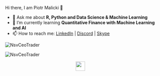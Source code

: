 <!--
Here are some ideas to get you started:

- 🔭 I’m currently working on ...
- 🌱 I’m currently learning ...
- 👯 I’m looking to collaborate on ...
- 🤔 I’m looking for help with ...
- 💬 Ask me about ...
- 📫 How to reach me: ...
- 😄 Pronouns: ...
- ⚡ Fun fact: ...
-->

<hi align="center">Hi there, I am Piotr Malicki 👋</h1>

- 💬 Ask me about <strong>R, Python and Data Science & Machine Learning </strong>
- 🌱 I’m currently learning <strong> Quantitative Finance with Machine Learning and AI </strong>
- 📫 How to reach me: <a href="https://www.linkedin.com/in/m-piotr" target="_blank">LinkedIn</a> | <a href="https://discord.gg/NMNb2KZN" target="_blank">Discord</a> | <a href="https://join.skype.com/invite/j0uGSpPtx7De" target="_blank">Skype</a>

<p>
  <img src="https://github-readme-stats.vercel.app/api?username=NsvCeoTrader&show_icons=true" alt="NsvCeoTrader">
</p>
 
<p><img align="center" src="https://github-readme-stats.vercel.app/api/top-langs?username=NsvCeoTrader&show_icons=true&locale=en&layout=compact" alt="NsvCeoTrader" /></p>


<p align ="center">
  <a href="https://nsvdeveloper.netlify.app" target="_blank"><img src="https://cdn.jsdelivr.net/npm/simple-icons@3.0.1/icons/linkedin.svg" style="background-color:white;" height="30"      width="30"></a>
  &nbsp;&nbsp;&nbsp;&nbsp;
</p>
